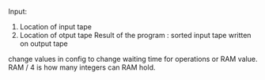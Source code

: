 Input:
1. Location of input tape
2. Location of otput tape
Result of the program : sorted input tape written on output tape

change values in config to change waiting time for operations or RAM value. RAM / 4 is how many integers can RAM hold.
